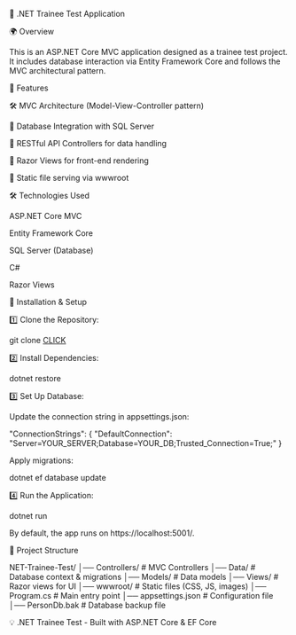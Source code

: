 🚀 .NET Trainee Test Application

🌍 Overview

This is an ASP.NET Core MVC application designed as a trainee test project. It includes database interaction via Entity Framework Core and follows the MVC architectural pattern.

📌 Features

🛠 MVC Architecture (Model-View-Controller pattern)

💾 Database Integration with SQL Server

🔄 RESTful API Controllers for data handling

🎨 Razor Views for front-end rendering

📂 Static file serving via wwwroot

🛠 Technologies Used

ASP.NET Core MVC

Entity Framework Core

SQL Server (Database)

C#

Razor Views


🚀 Installation & Setup

1️⃣ Clone the Repository:

git clone [CLICK](https://github.com/PolytechnicCoder/NET-Trainee-Test/tree/master)

2️⃣ Install Dependencies:

dotnet restore

3️⃣ Set Up Database:

Update the connection string in appsettings.json:

"ConnectionStrings": {
  "DefaultConnection": "Server=YOUR_SERVER;Database=YOUR_DB;Trusted_Connection=True;"
}

Apply migrations:

dotnet ef database update

4️⃣ Run the Application:

dotnet run

By default, the app runs on https://localhost:5001/.

📂 Project Structure

NET-Trainee-Test/
│── Controllers/       # MVC Controllers
│── Data/              # Database context & migrations
│── Models/            # Data models
│── Views/             # Razor views for UI
│── wwwroot/           # Static files (CSS, JS, images)
│── Program.cs         # Main entry point
│── appsettings.json   # Configuration file
│── PersonDb.bak       # Database backup file

💡 .NET Trainee Test - Built with ASP.NET Core & EF Core
